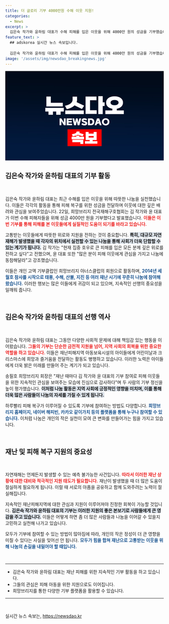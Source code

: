 ```yaml
---
title: 더 글로리 기부 4000만원 수해 이웃 지원!
categories:
  - News
excerpt: >
  김은숙 작가와 윤하림 대표가 수해 피해를 입은 이웃을 위해 4000만 원의 성금을 기부했습니다. 이들은 재난 때마다 나눔으로 사랑을 전해온 선행의 아이콘입니다. 클릭해 더 많은 이야기를 확인해 보세요!
feature_text: >
  ## adskorea 실시간 뉴스 속보입니다.

  김은숙 작가와 윤하림 대표가 수해 피해를 입은 이웃을 위해 4000만 원의 성금을 기부했습니다. 이들은 재난 때마다 나눔으로 사랑을 전해온 선행의 아이콘입니다. 클릭해 더 많은 이야기를 확인해 보세요!
image: '/assets/img/newsdao_breakingnews.jpg'
---
```


<p><img src="/assets/img/newsdao_breakingnews.jpg" alt="adskorea 속보" /></p>

<h2 data-ke-size="size26">김은숙 작가와 윤하림 대표의 기부 활동</h2>

<p data-ke-size="size16">&nbsp;</p>

<p>김은숙 작가와 윤하림 대표는 최근 수해를 입은 이웃을 위해 따뜻한 나눔을 실천했습니다. 이들은 각각의 활동을 통해 피해 복구를 위한 성금을 전달하며 이웃에 대한 깊은 배려와 관심을 보여주었습니다. 22일, 희망브리지 전국재해구호협회는 김 작가와 윤 대표가 이번 수해 피해자들을 위해 성금 4000만 원을 기부했다고 발표했습니다. <b><span style="color: #ee2323;">이들은 이번 기부를 통해 피해를 본 이웃들에게 실질적인 도움이 되기를 바라고 있습니다.</span></b> </p>

<p>고통받는 이웃들에게 따뜻한 위로와 지원을 전하는 것이 중요합니다. <b><span style="background-color: #21538527;">특히, 대규모 자연재해가 발생했을 때 각자의 위치에서 실천할 수 있는 나눔을 통해 사회가 더욱 단합할 수 있는 계기가 됩니다.</span></b> 김 작가는 "현재 집중 호우로 큰 피해를 입은 모든 분께 깊은 위로를 전하고 싶다"고 전했으며, 윤 대표 또한 "많은 분이 피해 이웃에게 관심을 가지고 나눔에 동참해달라"고 강조했습니다. </p>

<p>이들은 개인 고액 기부클럽인 희망브리지 아너스클럽의 회원으로 활동하며, <b><span style="color: #1a5490;">2014년 세월호 참사를 시작으로 태풍, 수해, 산불, 지진 등 여러 재난 시기에 꾸준히 나눔에 참여해왔습니다.</span></b> 이러한 행보는 많은 이들에게 귀감이 되고 있으며, 지속적인 선행의 중요성을 일깨워 줍니다.</p>

<p data-ke-size="size16">&nbsp;</p>

<h2 data-ke-size="size26">김은숙 작가와 윤하림 대표의 선행 역사</h2>

<p data-ke-size="size16">&nbsp;</p>

<p>김은숙 작가와 윤하림 대표는 그동안 다양한 사회적 문제에 대해 책임감 있는 행동을 이어왔습니다. <b><span style="color: #ee2323;">그들의 기부는 단순한 금전적 지원을 넘어, 지역 사회의 회복을 위한 중요한 역할을 하고 있습니다.</span></b>  이들은 재난피해지역 아동보육시설의 아이들에게 어린이날과 크리스마스에 희망과 즐거움을 전달하는 활동도 병행하고 있습니다. 이러한 노력은 아이들에게 더욱 밝은 미래를 만들어 주는 계기가 되고 있습니다.</p>

<p>송필호 희망브리지 회장은 "재난 때마다 김 작가와 윤 대표의 기부 참여로 피해 이웃들을 위한 지속적인 관심을 보여주는 모습에 진심으로 감사하다"며 두 사람의 기부 정신을 높이 평가했습니다. <b><span style="background-color: #21538527;">이처럼 나눔 활동은 지역 사회에 긍정적인 영향을 미치며, 이를 통해 더욱 많은 사람들이 나눔의 자세를 가질 수 있게 됩니다.</span></b> </p>

<p>하루빨리 피해 복구가 이루어질 수 있도록 기부에 참여하는 방법도 다양합니다. <b><span style="color: #1a5490;">희망브리지 홈페이지, 네이버 해피빈, 카카오 같이가치 등의 플랫폼을 통해 누구나 참여할 수 있습니다.</span></b> 이처럼 나눔은 개인의 작은 실천이 모여 큰 변화를 만들어가는 힘을 가지고 있습니다.</p>

<p data-ke-size="size16">&nbsp;</p>

<h2 data-ke-size="size26">재난 및 피해 복구 지원의 중요성</h2>

<p data-ke-size="size16">&nbsp;</p>

<p>자연재해는 언제든지 발생할 수 있는 예측 불가능한 사건입니다. <b><span style="color: #ee2323;">따라서 이러한 재난 상황에 대한 대비와 적극적인 지원 태도가 필요합니다.</span></b> 재난이 발생했을 때 더 많은 도움이 절실하게 필요하게 됩니다. 이럴 때 서로의 아픔을 공유하고 함께 도와주려는 노력이 절실해집니다. </p>

<p>지속적인 재난피해지역에 대한 관심과 지원이 이루어져야 진정한 회복이 가능할 것입니다. <b><span style="background-color: #21538527;">김은숙 작가와 윤하림 대표의 기부는 이러한 지원의 좋은 본보기로 사람들에게 큰 영감을 주고 있습니다.</span></b> 이들은 어떻게 하면 좀 더 많은 사람들과 나눔을 이어갈 수 있을지 고민하고 실천해 나가고 있습니다.</p>

<p>모두가 기부에 참여할 수 있는 방법이 많아짐에 따라, 개인의 작은 정성이 더 큰 영향을 미칠 수 있다는 사실을 잊어선 안 됩니다. <b><span style="color: #1a5490;">모두가 힘을 합쳐 재난으로 고통받는 이웃을 위해 나눔의 손길을 내밀어야 할 때입니다.</span></b> </p>

<p data-ke-size="size16">&nbsp;</p>

<hr />

<ul>
  <li>김은숙 작가와 윤하림 대표는 재난 피해를 위한 지속적인 기부 활동을 하고 있습니다.</li>
  <li>그들의 관심은 피해 아동을 위한 지원으로도 이어집니다.</li>
  <li>희망브리지를 통한 다양한 기부 플랫폼을 활용할 수 있습니다.</li>
</ul>

<hr />

<p data-ke-size="size16">&nbsp;</p>
실시간 뉴스 속보는, <a href="https://newsdao.kr" rel="dofollow">https://newsdao.kr</a>


